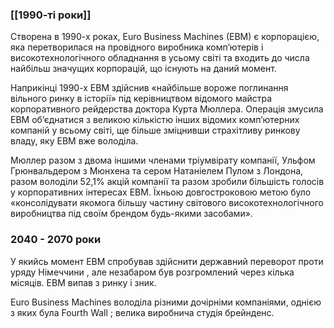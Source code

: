 
### [[1990-ті роки]]

Створена в 1990-х роках, Euro Business Machines (EBM) є корпорацією, яка перетворилася на провідного виробника комп’ютерів і високотехнологічного обладнання в усьому світі та входить до числа найбільш значущих корпорацій, що існують на даний момент.

Наприкінці 1990-х EBM здійснив «найбільше вороже поглинання вільного ринку в історії» під керівництвом відомого майстра корпоративного рейдерства доктора Курта Мюллера. Операція змусила EBM об’єднатися з великою кількістю інших відомих комп’ютерних компаній у всьому світі, ще більше зміцнивши страхітливу ринкову владу, яку EBM вже володіла.

Мюллер разом з двома іншими членами тріумвірату компанії, Ульфом Грюнвальдером з Мюнхена та сером Натаніелем Пулом з Лондона, разом володіли 52,1% акцій компанії та разом зробили більшість голосів у корпоративних інтересах EBM. Їхньою довгостроковою метою було «консолідувати якомога більшу частину світового високотехнологічного виробництва під своїм брендом будь-якими засобами».

### 2040 - 2070 роки
У якийсь момент EBM спробував здійснити державний переворот проти уряду Німеччини , але незабаром був розгромлений через кілька місяців. EBM випав з ринку і зник.

Euro Business Machines володіла різними дочірніми компаніями, однією з яких була Fourth Wall ; велика виробнича студія брейнденс.


